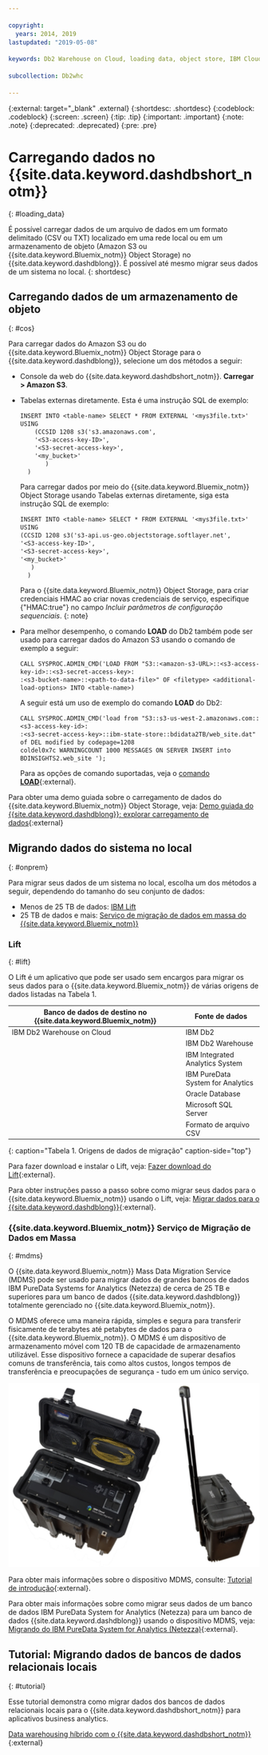 ```yaml
---

copyright:
  years: 2014, 2019
lastupdated: "2019-05-08"

keywords: Db2 Warehouse on Cloud, loading data, object store, IBM Cloud Object Storage, Amazon S3, LOAD command, Mass Data Migration Service (MDMS), migration, Lift

subcollection: Db2whc

---
```


<!-- Attribute definitions --> 
{:external: target="_blank" .external}
{:shortdesc: .shortdesc}
{:codeblock: .codeblock}
{:screen: .screen}
{:tip: .tip}
{:important: .important}
{:note: .note}
{:deprecated: .deprecated}
{:pre: .pre}

# Carregando dados no {{site.data.keyword.dashdbshort_notm}}
{: #loading_data}

É possível carregar dados de um arquivo de dados em um formato delimitado (CSV ou TXT) localizado em uma rede local ou em um armazenamento de objeto (Amazon S3 ou {{site.data.keyword.Bluemix_notm}} Object Storage) no {{site.data.keyword.dashdblong}}. É possível até mesmo migrar seus dados de um sistema no local.
{: shortdesc}

## Carregando dados de um armazenamento de objeto
{: #cos}

Para carregar dados do Amazon S3 ou do {{site.data.keyword.Bluemix_notm}} Object Storage
para o {{site.data.keyword.dashdblong}}, selecione um dos métodos a seguir:
* Console da web do {{site.data.keyword.dashdbshort_notm}}. **Carregar > Amazon S3**. 
* Tabelas externas diretamente. Esta é uma instrução SQL de exemplo:

    ```
    INSERT INTO <table-name> SELECT * FROM EXTERNAL '<mys3file.txt>' USING
        (CCSID 1208 s3('s3.amazonaws.com',
        '<S3-access-key-ID>',
        '<S3-secret-access-key>',
        '<my_bucket>'
           )
      )      
    ```

  Para carregar dados por meio do {{site.data.keyword.Bluemix_notm}} Object Storage usando Tabelas externas diretamente, siga esta instrução SQL de exemplo:

  ```
  INSERT INTO <table-name> SELECT * FROM EXTERNAL '<mys3file.txt>' USING
  (CCSID 1208 s3('s3-api.us-geo.objectstorage.softlayer.net',
  '<S3-access-key-ID>',
  '<S3-secret-access-key>',
  '<my_bucket>'
     )
    )      
  ```

  Para o {{site.data.keyword.Bluemix_notm}} Object Storage, para criar credenciais HMAC ao criar novas credenciais de serviço, especifique {"HMAC:true"} no campo *Incluir parâmetros de configuração sequenciais*.
  {: note}

* Para melhor desempenho, o comando **LOAD** do Db2 também pode ser usado
para carregar dados do Amazon S3 usando o comando de exemplo a seguir:

  ```
  CALL SYSPROC.ADMIN_CMD('LOAD FROM "S3::<amazon-s3-URL>::<s3-access-key-id>::<s3-secret-access-key>:
  :<s3-bucket-name>::<path-to-data-file>" OF <filetype> <additional-load-options> INTO <table-name>)
  ```

  A seguir está um uso de exemplo do comando **LOAD** do Db2:

  ```
  CALL SYSPROC.ADMIN_CMD('load from "S3::s3-us-west-2.amazonaws.com::<s3-access-key-id>:
  :<s3-secret-access-key>::ibm-state-store::bdidata2TB/web_site.dat" of DEL modified by codepage=1208 
  coldel0x7c WARNINGCOUNT 1000 MESSAGES ON SERVER INSERT into BDINSIGHTS2.web_site ');
  ```

  Para as opções de comando suportadas, veja o [comando **LOAD**](https://www.ibm.com/support/knowledgecenter/en/SSEPGG_11.1.0/com.ibm.db2.luw.admin.cmd.doc/doc/r0008305.html){:external}. 

Para obter uma demo guiada sobre o carregamento de dados do {{site.data.keyword.Bluemix_notm}} Object Storage, veja: [Demo guiada do {{site.data.keyword.dashdblong}}: explorar carregamento de dados](https://www.ibm.com/cloud/garage/demo/try-db2-warehouse-cloud){:external}

## Migrando dados do sistema no local
{: #onprem}

Para migrar seus dados de um sistema no local, escolha um dos métodos a seguir, dependendo do tamanho do seu conjunto de dados:
* Menos de 25 TB de dados: [IBM Lift](#lift)
* 25 TB de dados e mais: [Serviço de migração de dados em massa do {{site.data.keyword.Bluemix_notm}}](#mdms)

### Lift
{: #lift}

O Lift é um aplicativo que pode ser usado sem encargos para migrar os seus dados para o {{site.data.keyword.Bluemix_notm}} de várias origens de dados listadas na Tabela 1. 

| Banco de dados de destino no {{site.data.keyword.Bluemix_notm}} | Fonte de dados |
|------------------------------|-------------|
| IBM Db2 Warehouse on Cloud   | IBM Db2|
|                              | IBM Db2 Warehouse |
|                              | IBM Integrated Analytics System |
|                              | IBM PureData System for Analytics |
|                              | Oracle Database |
|                              | Microsoft SQL Server |
|                              | Formato de arquivo CSV |
{: caption="Tabela 1. Origens de dados de migração" caption-side="top"}

Para fazer download e instalar o Lift, veja: [Fazer download do Lift](https://www.lift-cli.cloud.ibm.com/#download){:external}.

Para obter instruções passo a passo sobre como migrar seus dados para o {{site.data.keyword.Bluemix_notm}} usando o Lift, veja: [Migrar dados para o {{site.data.keyword.dashdblong}}](https://www.lift-cli.cloud.ibm.com/#docs){:external}.

### {{site.data.keyword.Bluemix_notm}}  Serviço de Migração de Dados em Massa
{: #mdms}

O {{site.data.keyword.Bluemix_notm}} Mass Data Migration Service (MDMS) pode ser usado para migrar dados de grandes bancos de dados IBM PureData Systems for Analytics (Netezza) de cerca de 25 TB e superiores para um banco de dados {{site.data.keyword.dashdblong}} totalmente gerenciado no {{site.data.keyword.Bluemix_notm}}.

O MDMS oferece uma maneira rápida, simples e segura para transferir fisicamente de terabytes até petabytes de dados para o {{site.data.keyword.Bluemix_notm}}. O MDMS é um dispositivo de armazenamento móvel com 120 TB de capacidade de armazenamento utilizável. Esse dispositivo fornece a capacidade de superar desafios comuns de transferência, tais como altos custos, longos tempos de transferência e preocupações de segurança - tudo em um único serviço.

![Visualização do dispositivo Mass Data Migration Service](images/mdms.svg)

Para obter mais informações sobre o dispositivo MDMS, consulte: [Tutorial de introdução](/docs/infrastructure/mass-data-migration?topic=mass-data-migration-getting-started-tutorial#getting-started-with-ibm-cloud-mass-data-migration){:external}.

Para obter mais informações sobre como migrar seus dados de um banco de dados IBM PureData System for Analytics (Netezza) para um banco de dados {{site.data.keyword.dashdblong}} usando o dispositivo MDMS, veja: [Migrando do IBM PureData System for Analytics (Netezza)](/docs/services/Db2whc/connecting?topic=Db2whc-pda#pda){:external}.

## Tutorial: Migrando dados de bancos de dados relacionais locais
{: #tutorial}

Esse tutorial demonstra como migrar dados dos bancos de dados relacionais locais para o {{site.data.keyword.dashdbshort_notm}} para aplicativos business analytics. 

[Data warehousing híbrido com o {{site.data.keyword.dashdbshort_notm}}](https://www.ibm.com/cloud/garage/tutorials/ibm-db2-warehouse-on-cloud/hybrid-data-warehousing-with-db-2-warehouse-on-cloud){:external}

